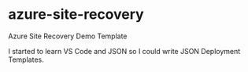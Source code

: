 # azure-site-recovery
Azure Site Recovery Demo Template

I started to learn VS Code and JSON so I could write JSON Deployment Templates.